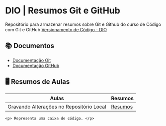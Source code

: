 
# DIO | Resumos Git e GitHub

Repositório para armazenar resumos sobre Git e Github do curso de Código com Git e GitHub 
[Versionamento de Código - DIO](https://web.dio.me/course/versionamento-de-codigo-com-git-e-github/learning/599dd3dd-d189-474f-a55c-22f37b4472da?back=/track/coding-future-front-end-do-zero&tab=about&moduleId=undefined)

## 📚 Documentos
- [Documentação Git](https://git-scm.com/doc)
- [Documentação GitHub](https://docs.github.com/)

## 🖥️ Resumos de Aulas 

| Aulas | Resumos |
|-------| ------- |
|Gravando Alterações no Repositório Local | [Resumos]()

```
<p> Representa uma caixa de código. </p>
```
